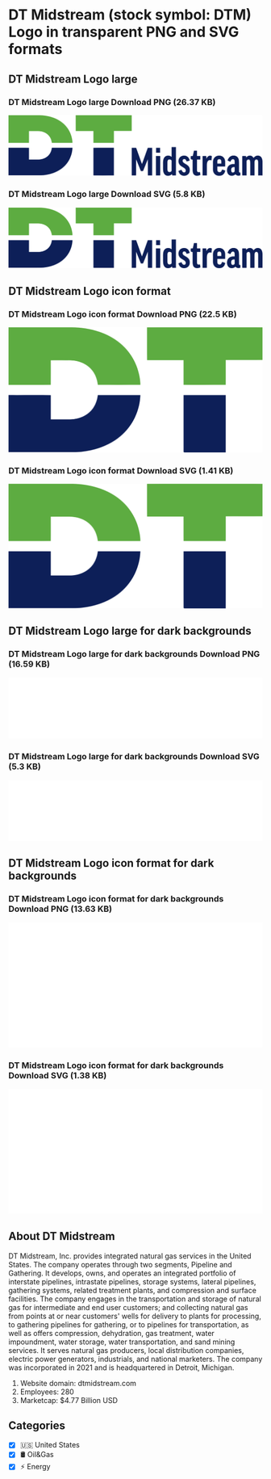 # DT Midstream (stock symbol: DTM) Logo in transparent PNG and SVG formats

## DT Midstream Logo large

### DT Midstream Logo large Download PNG (26.37 KB)

![DT Midstream Logo large Download PNG (26.37 KB)](/img/orig/DTM_BIG-4268f3a6.png)

### DT Midstream Logo large Download SVG (5.8 KB)

![DT Midstream Logo large Download SVG (5.8 KB)](/img/orig/DTM_BIG-855f2b6f.svg)

## DT Midstream Logo icon format

### DT Midstream Logo icon format Download PNG (22.5 KB)

![DT Midstream Logo icon format Download PNG (22.5 KB)](/img/orig/DTM-abfc974d.png)

### DT Midstream Logo icon format Download SVG (1.41 KB)

![DT Midstream Logo icon format Download SVG (1.41 KB)](/img/orig/DTM-730e14a4.svg)

## DT Midstream Logo large for dark backgrounds

### DT Midstream Logo large for dark backgrounds Download PNG (16.59 KB)

![DT Midstream Logo large for dark backgrounds Download PNG (16.59 KB)](/img/orig/DTM_BIG.D-4e6e543d.png)

### DT Midstream Logo large for dark backgrounds Download SVG (5.3 KB)

![DT Midstream Logo large for dark backgrounds Download SVG (5.3 KB)](/img/orig/DTM_BIG.D-5fb18eac.svg)

## DT Midstream Logo icon format for dark backgrounds

### DT Midstream Logo icon format for dark backgrounds Download PNG (13.63 KB)

![DT Midstream Logo icon format for dark backgrounds Download PNG (13.63 KB)](/img/orig/DTM.D-4017060a.png)

### DT Midstream Logo icon format for dark backgrounds Download SVG (1.38 KB)

![DT Midstream Logo icon format for dark backgrounds Download SVG (1.38 KB)](/img/orig/DTM.D-34938768.svg)

## About DT Midstream

DT Midstream, Inc. provides integrated natural gas services in the United States. The company operates through two segments, Pipeline and Gathering. It develops, owns, and operates an integrated portfolio of interstate pipelines, intrastate pipelines, storage systems, lateral pipelines, gathering systems, related treatment plants, and compression and surface facilities. The company engages in the transportation and storage of natural gas for intermediate and end user customers; and collecting natural gas from points at or near customers' wells for delivery to plants for processing, to gathering pipelines for gathering, or to pipelines for transportation, as well as offers compression, dehydration, gas treatment, water impoundment, water storage, water transportation, and sand mining services. It serves natural gas producers, local distribution companies, electric power generators, industrials, and national marketers. The company was incorporated in 2021 and is headquartered in Detroit, Michigan.

1. Website domain: dtmidstream.com
2. Employees: 280
3. Marketcap: $4.77 Billion USD


## Categories
- [x] 🇺🇸 United States
- [x] 🛢 Oil&Gas
- [x] ⚡ Energy
